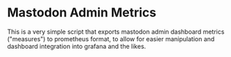 # Mastodon Admin Metrics

This is a very simple script that exports mastodon admin dashboard metrics ("measures") to prometheus format,
to allow for easier manipulation and dashboard integration into grafana and the likes.